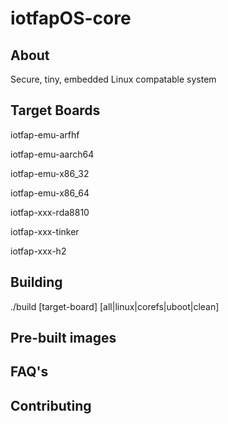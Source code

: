 # iotfapOS-core

## About

Secure, tiny, embedded Linux compatable system

## Target Boards

iotfap-emu-arfhf

iotfap-emu-aarch64

iotfap-emu-x86_32

iotfap-emu-x86_64

iotfap-xxx-rda8810

iotfap-xxx-tinker

iotfap-xxx-h2


## Building

./build [target-board] [all|linux|corefs|uboot|clean]

## Pre-built images

## FAQ's

## Contributing
